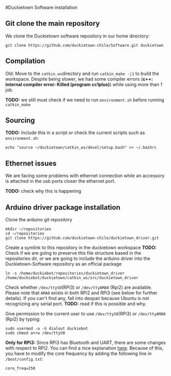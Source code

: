 #Duckietown Software installation

## Git clone the main repository
We clone the Duckietown software repository in our home directory:

    git clone https://github.com/duckietown-chile/Software.git duckietown

## Compilation
Old: Move to the `catkin_ws`directory and run `catkin_make -j1` to build the workspace. Despite being slower, we had some compiler errors (**c++: internal compiler error: Killed (program cc1plus)**) while using more than 1 job.

**TODO:** we still must check if we need to run `environment.sh` before running `catkin_make`

## Sourcing
**TODO:** Include this in a script or check the current scripts such as `environment.sh`:

    echo "source ~/duckietown/catkin_ws/devel/setup.bash" >> ~/.bashrc


## Ethernet issues
We are facing some problems with ethernet connection while an accessory is attached in the usb ports closer the ethernet port. 

**TODO:** check why this is happening


## Arduino driver package installation
Clone the arduino git repository
    
    mkdir ~/repositories
    cd ~/repositories
    git clone https://github.com/duckietown-chile/duckietown_driver.git

Create a symlink to this repository in the duckietown workspace
**TODO:** Check if we are going to preserve this file structure based in the repositories dir, or we are going to include the arduino driver into the Duckietown-Software repository as an official package

    ln -s /home/duckiebot/repositories/duckietown_driver /home/duckiebot/duckietown/catkin_ws/src/duckietown_driver

Check whether `/dev/ttyS0`(RPi3) or `/dev/ttyAMA0` (Rpi2) are available. Please note that `AMA0` exists in both RPi2 and RPi3 (see below for further details).
If you can't find any, fall into despair because Ubuntu is not recognizing any serial port. **TODO:** read if this is possible and why.


Give permission to the current user to use `/dev/ttyS0`(RPi3) or `/dev/ttyAMA0` (Rpi2) by typing:

    sudo usermod -a -G dialout duckiebot
    sudo chmod a+rw /dev/ttyS0

**Only for RPi3:** Since RPi3 has Bluetooth and UART, there are some changes with respect to RPi2. You can find a nice explanation [here](http://raspberrypi.stackexchange.com/a/45571).
Because of this, you have to modify the core frequency by adding the following line in `/boot/config.txt`:

    core_freq=250
